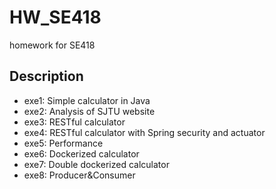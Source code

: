 # HW_SE418
homework for SE418

## Description
- exe1: Simple calculator in Java
- exe2: Analysis of SJTU website
- exe3: RESTful calculator
- exe4: RESTful calculator with Spring security and actuator
- exe5: Performance
- exe6: Dockerized calculator
- exe7: Double dockerized calculator
- exe8: Producer&Consumer